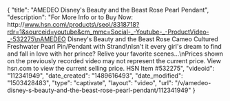 {
    "title": "AMEDEO Disney's Beauty and the Beast Rose Pearl Pendant",
    "description": "For More Info or to Buy Now: http:\/\/www.hsn.com\/products\/seo\/8318718?rdr=1&sourceid=youtube&cm_mmc=Social-_-Youtube-_-ProductVideo-_-532275\nAMEDEO Disney's Beauty and the Beast Rose Cameo Cultured Freshwater Pearl Pin\/Pendant with Strand\nIsn't it every girl's dream to find and fall in love with her prince? Relive your favorite scenes...\nPrices shown on the previously recorded video may not represent the current price.  View hsn.com to view the current selling price. HSN Item #532275",
    "videoid": "112341949",
    "date_created": "1489616493",
    "date_modified": "1503428483",
    "type": "captivate",
    "layout": "video",
    "url": "\/v\/amedeo-disney-s-beauty-and-the-beast-rose-pearl-pendant\/112341949"
}